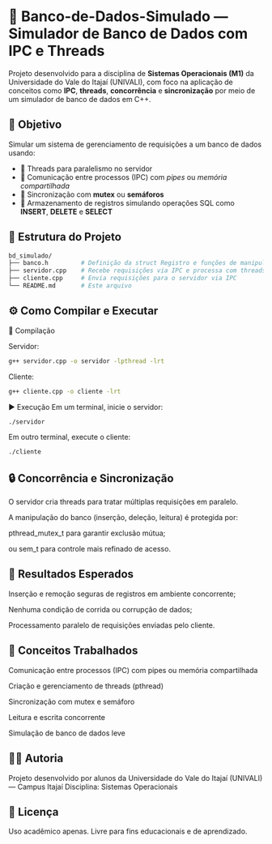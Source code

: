 # 💾 Banco-de-Dados-Simulado — Simulador de Banco de Dados com IPC e Threads

Projeto desenvolvido para a disciplina de **Sistemas Operacionais (M1)** da Universidade do Vale do Itajaí (UNIVALI), com foco na aplicação de conceitos como **IPC**, **threads**, **concorrência** e **sincronização** por meio de um simulador de banco de dados em C++.

## 🎯 Objetivo

Simular um sistema de gerenciamento de requisições a um banco de dados usando:

- 🧵 Threads para paralelismo no servidor
- 🔄 Comunicação entre processos (IPC) com *pipes* ou *memória compartilhada*
- 🔐 Sincronização com **mutex** ou **semáforos**
- 📁 Armazenamento de registros simulando operações SQL como **INSERT**, **DELETE** e **SELECT**

## 📁 Estrutura do Projeto

```bash
bd_simulado/
├── banco.h         # Definição da struct Registro e funções de manipulação do "banco"
├── servidor.cpp    # Recebe requisições via IPC e processa com threads
├── cliente.cpp     # Envia requisições para o servidor via IPC
└── README.md       # Este arquivo
```

## ⚙️ Como Compilar e Executar

🔧 Compilação

Servidor:
```bash
g++ servidor.cpp -o servidor -lpthread -lrt
```

Cliente:
```bash
g++ cliente.cpp -o cliente -lrt
```


▶️ Execução
Em um terminal, inicie o servidor:
```bash
./servidor
```

Em outro terminal, execute o cliente:
```bash
./cliente
```

## 🔒 Concorrência e Sincronização
O servidor cria threads para tratar múltiplas requisições em paralelo.

A manipulação do banco (inserção, deleção, leitura) é protegida por:

pthread_mutex_t para garantir exclusão mútua;

ou sem_t para controle mais refinado de acesso.

## 🧪 Resultados Esperados
Inserção e remoção seguras de registros em ambiente concorrente;

Nenhuma condição de corrida ou corrupção de dados;

Processamento paralelo de requisições enviadas pelo cliente.

## 🧠 Conceitos Trabalhados
Comunicação entre processos (IPC) com pipes ou memória compartilhada

Criação e gerenciamento de threads (pthread)

Sincronização com mutex e semáforo

Leitura e escrita concorrente

Simulação de banco de dados leve

## 👨‍💻 Autoria
Projeto desenvolvido por alunos da Universidade do Vale do Itajaí (UNIVALI) — Campus Itajaí
Disciplina: Sistemas Operacionais

## 📜 Licença
Uso acadêmico apenas. Livre para fins educacionais e de aprendizado.
